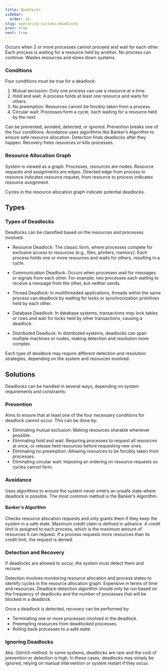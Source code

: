 ```yaml
---
title: Deadlocks
sidebar:
  order: 14
slug: operating-systems/deadlocks
prev: true
next: true
---
```


Occurs when 2 or more processes cannot proceed and wait for each other. Each process is waiting for a resource held by another. No process can continue. Wastes resources and slows down systems.

### Conditions

Four conditions must be true for a deadlock:

1. Mutual exclusion: Only one process can use a resource at a time.
2. Hold and wait: A process holds at least one resource and waits for others.
3. No preemption: Resources cannot be forcibly taken from a process.
4. Circular wait: Processes form a cycle, each waiting for a resource held by the next.

Can be prevented, avoided, detected, or ignored. Prevention breaks one of the four conditions. Avoidance uses algorithms like Banker’s Algorithm to ensure safe resource allocation. Detection finds deadlocks after they happen. Recovery frees resources or kills processes.

### Resource Allocation Graph

System is viewed as a graph. Processes, resources are nodes. Resource requests and assignments are edges. Directed edge from process to resource indicates resource request, from resource to process indicates resource assignment.

Cycles in the resource allocation graph indicate potential deadlocks.

## Types

### Types of Deadlocks

Deadlocks can be classified based on the resources and processes involved:

- Resource Deadlock: The classic form, where processes compete for exclusive access to resources (e.g., files, printers, memory). Each process holds one or more resources and waits for others, resulting in a cycle.

- Communication Deadlock: Occurs when processes wait for messages or signals from each other. For example, two processes each waiting to receive a message from the other, but neither sends.

- Thread Deadlock: In multithreaded applications, threads within the same process can deadlock by waiting for locks or synchronization primitives held by each other.

- Database Deadlock: In database systems, transactions may lock tables or rows and wait for locks held by other transactions, causing a deadlock.

- Distributed Deadlock: In distributed systems, deadlocks can span multiple machines or nodes, making detection and resolution more complex.

Each type of deadlock may require different detection and resolution strategies, depending on the system and resources involved.

## Solutions

Deadlocks can be handled in several ways, depending on system requirements and constraints:

### Prevention

Aims to ensure that at least one of the four necessary conditions for deadlock cannot occur. This can be done by:
- Eliminating mutual exclusion: Making resources sharable whenever possible.
- Eliminating hold and wait: Requiring processes to request all resources at once, or release held resources before requesting new ones.
- Eliminating no preemption: Allowing resources to be forcibly taken from processes.
- Eliminating circular wait: Imposing an ordering on resource requests so cycles cannot form.

### Avoidance

Uses algorithms to ensure the system never enters an unsafe state where deadlock is possible. The most common method is the Banker’s Algorithm.

#### Banker's Algorithm

Checks resource allocation requests and only grants them if they keep the system in a safe state. Maximum credit claim is defined in advance. A _credit limit_ is assigned to each process, which is the maximum amount of resources it can request. If a process requests more resources than its credit limit, the request is denied.

### Detection and Recovery

If deadlocks are allowed to occur, the system must detect them and recover.

Detection involves monitoring resource allocation and process states to identify cycles in the resource allocation graph. Expensive in terms of time and resources. Deadlock-detection algorithm should only be run based on the frequency of deadlocks and the number of processes that will be blocked in a deadlock.

Once a deadlock is detected, recovery can be performed by:
- Terminating one or more processes involved in the deadlock.
- Preempting resources from deadlocked processes.
- Rolling back processes to a safe state.

### Ignoring Deadlocks

Aka. Ostrich method. In some systems, deadlocks are rare and the cost of prevention or detection is high. In these cases, deadlocks may simply be ignored, relying on manual intervention or system restart if they occur.
